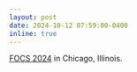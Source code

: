 ```yaml
---
layout: post
date: 2024-10-12 07:59:00-0400
inline: true 
---
```


[FOCS 2024](https://focs.computer.org/2024/) in Chicago, Illinois.